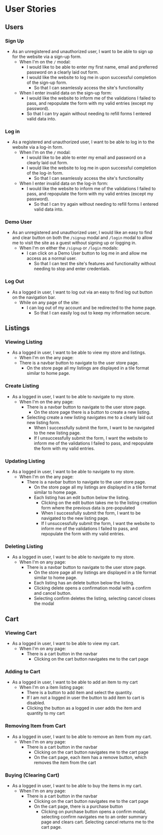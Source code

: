 # User Stories

## Users

### Sign Up

* As an unregistered and unauthorized user, I want to be able to sign up for the website via a sign-up form.
  * When I'm on the `/` modal:
    * I would like to be able to enter my first name, email and preferred password on a clearly laid out form.
    * I would like the website to log me in upon successful completion of the sign-up form.
      * So that I can seamlessly access the site's functionality
  * When I enter invalid data on the sign-up form:
    * I would like the website to inform me of the validations I failed to pass, and repopulate the form with my valid entries (except my password).
    * So that I can try again without needing to refill forms I entered valid data into.

### Log in

* As a registered and unauthorized user, I want to be able to log in to the website via a log-in form.
  * When I'm on the `/` modal:
    * I would like to be able to enter my email and password on a clearly laid out form.
    * I would like the website to log me in upon successful completion of the log-in form.
      * So that I can seamlessly access the site's functionality
  * When I enter invalid data on the log-in form:
    * I would like the website to inform me of the validations I failed to pass, and repopulate the form with my valid entries (except my password).
      * So that I can try again without needing to refill forms I entered valid data into.

### Demo User

* As an unregistered and unauthorized user, I would like an easy to find and clear button on both the `/signup` modal and `/login` modal to allow me to visit the site as a guest without signing up or logging in.
  * When I'm on either the `/signup` or `/login` modals:
    * I can click on a Demo User button to log me in and allow me access as a normal user.
      * So that I can test the site's features and functionality without needing to stop and enter credentials.

### Log Out

* As a logged in user, I want to log out via an easy to find log out button on the navigation bar.
  * While on any page of the site:
    * I can log out of my account and be redirected to the home page.
      * So that I can easily log out to keep my information secure.

## Listings

### Viewing Listing

* As a logged in user, I want to be able to view my store and listings.
    * When I'm on the any page:
     * There is a navbar button to navigate to the user store page.
        * On the store page all my listings are displayed in a tile format similar to home page.

### Create Listing

* As a logged in user, I want to be able to navigate to my store.
  * When I'm on the any page:
    * There is a navbar button to navigate to the user store page.
        * On the store page there is a button to create a new listing.
    * Selecting create a new listing navigates me to a clearly laid out new listing form.
        * When I successfully submit the form, I want to be navigated to the new listing page.
        * If I unsuccessfully submit the form, I want the website to inform me of the validations I failed to pass, and repopulate the form with my valid entries.

### Updating Listing

* As a logged in user, I want to be able to navigate to my store.
  * When I'm on the any page:
    * There is a navbar button to navigate to the user store page.
        * On the store page all my listings are displayed in a tile format similar to home page.
        * Each listing has an edit button below the listing.
            * Clicking on the edit button takes me to the listing creation form where the previous data is pre-populated
            * When I successfully submit the form, I want to be navigated to the new listing page.
            * If I unsuccessfully submit the form, I want the website to inform me of the validations I failed to pass, and repopulate the form with my valid entries.

### Deleting Listing

* As a logged in user, I want to be able to navigate to my store.
  * When I'm on any page:
    * There is a navbar button to navigate to the user store page.
        * On the store page all my listings are displayed in a tile format similar to home page.
        * Each listing has an delete button below the listing.
        * Clicking delete opens a confirmation modal with a confirm and cancel button.
         * Selecting confirm deletes the listing, selecting cancel closes the modal


## Cart

### Viewing Cart

* As a logged in user, I want to be able to view my cart.
    * When I'm on any page:
        * There is a cart button in the navbar
            * Clicking on the cart button navigates me to the cart page

### Adding to Cart

* As a logged in user, I want to be able to add an item to my cart
  * When I'm on a item listing page:
    * There is a button to add item and select the quantity.
    * If I am not a logged in user the button to add item to cart is disabled.
    * Clicking the button as a logged in user adds the item and quantity to my cart

### Removing Item from Cart

* As a logged in user, I want to be able to remove an item from my cart.
    * When I'm on any page:
        * There is a cart button in the navbar
            * Clicking on the cart button navigates me to the cart page
            * On the cart page, each item has a remove button, which removes the item from the cart

### Buying (Clearing Cart)

* As a logged in user, I want to be able to buy the items in my cart.
    * When I'm on any page:
        * There is a cart button in the navbar
            * Clicking on the cart button navigates me to the cart page
            * On the cart page, there is a purchase button
                * Clicking on purchase button opens a confirm modal, selecting confirm navigates me to an order summary page and clears cart. Selecting cancel returns me to the cart page.
